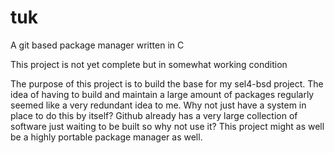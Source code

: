 # tuk
A git based package manager written in C

This project is not yet complete but in somewhat working condition

The purpose of this project is to build the base for my sel4-bsd project. The idea of having to build and maintain a large amount of packages regularly seemed like a very redundant idea to me. Why not just have a system in place to do this by itself? Github already has a very large collection of software just waiting to be built so why not use it? This project might as well be a highly portable package manager as well.
